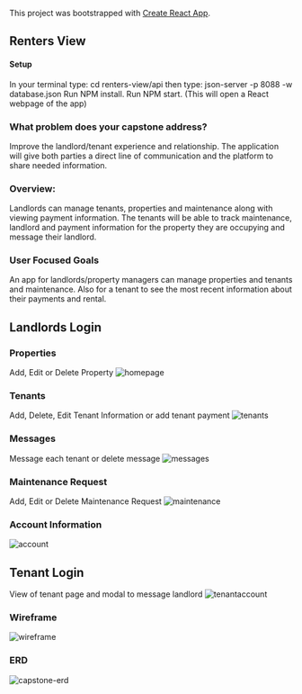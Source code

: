 This project was bootstrapped with [Create React App](https://github.com/facebook/create-react-app).

## Renters View

#### Setup
In your terminal type: cd renters-view/api
then type: json-server -p 8088 -w database.json
Run NPM install.
Run NPM start. (This will open a React webpage of the app)

### What problem does your capstone address?

Improve the landlord/tenant experience and relationship. The application will give both parties a direct line of communication and the platform to share needed information.

### Overview:

Landlords can manage tenants, properties and maintenance along with viewing payment information. The tenants will be able to track maintenance, landlord and payment information for the property they are occupying and message their landlord.

### User Focused Goals

An app for landlords/property managers can manage properties and tenants and maintenance. Also for a tenant to see the most recent information about their payments and rental.

## Landlords Login
### Properties
Add, Edit or Delete Property
![homepage](https://user-images.githubusercontent.com/38992646/98566464-c7e69a80-227c-11eb-824d-e196c4965e5a.gif)



### Tenants
Add, Delete, Edit Tenant Information or add tenant payment
![tenants](https://user-images.githubusercontent.com/38992646/98569296-23665780-2280-11eb-864b-0e3bca3f1d8c.gif)



### Messages
Message each tenant or delete message
![messages](https://user-images.githubusercontent.com/38992646/98569313-26f9de80-2280-11eb-8a8d-9777d5974ec6.gif)



### Maintenance Request 
Add, Edit or Delete Maintenance Request
![maintenance](https://user-images.githubusercontent.com/38992646/98569316-282b0b80-2280-11eb-90a2-f1f611b034de.gif)



### Account Information
![account](https://user-images.githubusercontent.com/38992646/98569326-29f4cf00-2280-11eb-9fa6-c686e8f1758d.PNG)



## Tenant Login
View of tenant page and modal to message landlord
![tenantaccount](https://user-images.githubusercontent.com/38992646/98569328-2b25fc00-2280-11eb-85cd-609e6331acbb.gif)




### Wireframe

![wireframe](https://user-images.githubusercontent.com/38992646/96260040-72c0ad00-0f8c-11eb-945d-fe4e4ab00e81.PNG)

### ERD

![capstone-erd](https://user-images.githubusercontent.com/38992646/96260006-64729100-0f8c-11eb-9042-9bf84f64574b.PNG)

